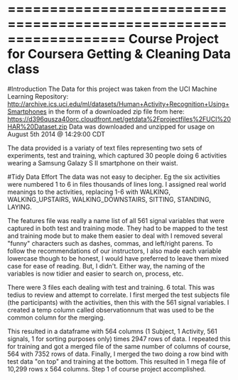 ﻿==================================================================
Course Project for Coursera Getting & Cleaning Data class
==================================================================

#Introduction
The Data for this project was taken from the UCI Machine Learning Repository:
http://archive.ics.uci.edu/ml/datasets/Human+Activity+Recognition+Using+Smartphones
in the form of a downloaded zip file from here:
https://d396qusza40orc.cloudfront.net/getdata%2Fprojectfiles%2FUCI%20HAR%20Dataset.zip
Data was downloaded and unzipped for usage on August 5th 2014 @ 14:29:00 CDT

The data provided is a variaty of text files representing two sets of experiments, test and training, which 
captured 30 people doing 6 activities wearing a Samsung Galazy S II smartphone on their waist.

#Tidy Data Effort
The data was not easy to decipher. Eg the six activities were numbered 1 to 6 in files thousands of lines long. 
I assigned real world meanings to the activities, replacing 1-6 with 
WALKING, WALKING_UPSTAIRS, WALKING_DOWNSTAIRS, SITTING, STANDING, LAYING.

The features file was really a name list of all 561 signal variables that were captured in both test and training mode.
They had to be mapped to the test and training mode but to make them easier to deal with I removed several 
"funny" characters such as dashes, commas, and left/right parens. To follow the recommendations of our 
instructors, I also made each variable lowercase though to be honest, I would have preferred to leave them mixed
case for ease of reading. But, I didn't. Either way, the naming of the variables is now tidier and easier to search on,
process, etc.

There were 3 files each dealing with test and training. 6 total. This was tedius to review and attempt to correlate. 
I first merged the test subjects file (the participants) with the activities, then this with the 561 signal variables. I
created a temp column called observationnum that was used to be the common column for the merging.

This resulted in a dataframe with 564 columns (1 Subject, 1 Activity,  561 signals, 1 for sorting purposes only) times
2947 rows of data. I repeated this for training and got a merged file of the same number of columns of course, 564 
with 7352 rows of data. Finally, I merged the two doing a row bind with test data "on top" and training at the bottom. 
This resulted in 1 mega file of 10,299 rows x 564 columns. Step 1 of course project accomplished.




